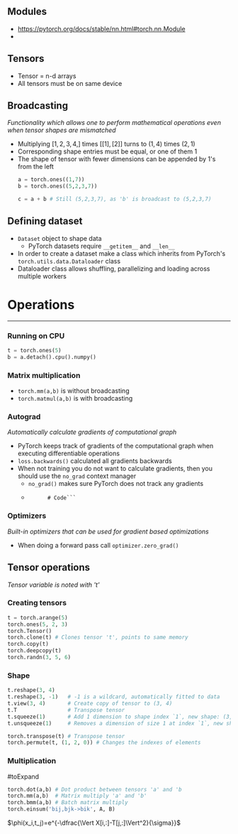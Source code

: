 ## Modules
* https://pytorch.org/docs/stable/nn.html#torch.nn.Module
* 


## Tensors
* Tensor = n-d arrays
* All tensors must be on same device

## Broadcasting
_Functionality which allows one to perform mathematical operations even when tensor shapes are mismatched_

* Multiplying $[1, 2, 3, 4,]$ times $[[1], [2]]$ turns to $(1,4)$ times $(2,1)$
* Corresponding shape entries must be equal, or one of them 1
* The shape of tensor with fewer dimensions can be appended by 1's from the left
	```python
	a = torch.ones((1,7))
	b = torch.ones((5,2,3,7))

	c = a + b # Still (5,2,3,7), as 'b' is broadcast to (5,2,3,7)
	```

## Defining dataset

* `Dataset` object to shape data
	* PyTorch datasets require ```__getitem__``` and ```__len__```
* In order to create a dataset make a class which inherits from PyTorch's ```torch.utils.data.Dataloader``` class
* Dataloader class allows shuffling, parallelizing and loading across multiple workers

# Operations
---

### Running on CPU

```Python
t = torch.ones(5)
b = a.detach().cpu().numpy()

```

### Matrix multiplication

* ```torch.mm(a,b)``` is without broadcasting
* ```torch.matmul(a,b)``` is with broadcasting

### Autograd
_Automatically calculate gradients of computational graph_

* PyTorch keeps track of gradients of the computational graph when executing differentiable operations
* ```loss.backwards()``` calculated all gradients backwards
* When not training you do not want to calculate gradients, then you should use the ```no_grad``` context manager
	* ```no_grad()``` makes sure PyTorch does not track any gradients
	* ```with torch.no_grad()
			# Code```
### Optimizers
_Built-in optimizers that can be used for gradient based optimizations_

* When doing a forward pass call ```optimizer.zero_grad()```


## Tensor operations
_Tensor variable is noted with 't'_

### Creating tensors

```Python
t = torch.arange(5)
torch.ones(5, 2, 3)
torch.Tensor()
torch.clone(t) # Clones tensor 't', points to same memory
torch.copy(t)
torch.deepcopy(t)
torch.randn(3, 5, 6)
```


### Shape

```Python
t.reshape(3, 4)
t.reshape(3, -1)   # -1 is a wildcard, automatically fitted to data
t.view(3, 4)       # Create copy of tensor to (3, 4)
t.T                # Transpose tensor
t.squeeze(1)       # Add 1 dimension to shape index `1`, new shape: (3, 1, 4)
t.unsqueeze(1)     # Removes a dimension of size 1 at index `1`, new shape back to (3, 4)

torch.transpose(t) # Transpose tensor
torch.permute(t, (1, 2, 0)) # Changes the indexes of elements
```


### Multiplication
#toExpand

```Python
torch.dot(a,b) # Dot product between tensors 'a' and 'b
torch.mm(a,b)  # Matrix multiply 'a' and 'b'
torch.bmm(a,b) # Batch matrix multiply
torch.einsum('bij,bjk->bik', A, B)
```


$\phi(x_i,t_j)=e^{-\dfrac{\Vert X[i,:]-T[j,:]\Vert^2}{\sigma}}$
